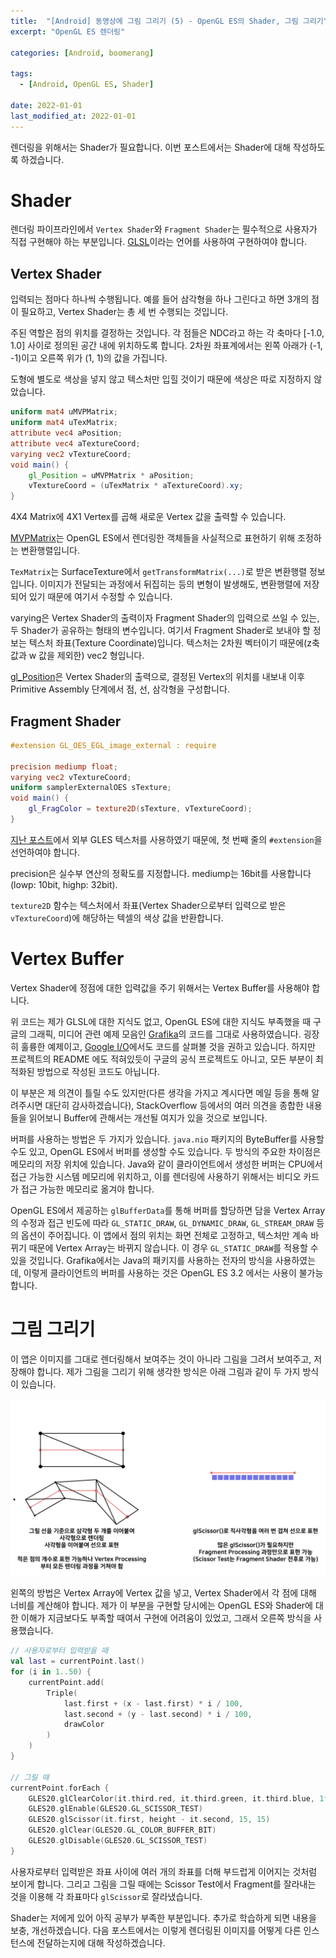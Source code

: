 ```yaml
---
title:  "[Android] 동영상에 그림 그리기 (5) - OpenGL ES의 Shader, 그림 그리기"
excerpt: "OpenGL ES 렌더링"

categories: [Android, boomerang]

tags:
  - [Android, OpenGL ES, Shader]
 
date: 2022-01-01
last_modified_at: 2022-01-01
---
```


렌더링을 위해서는 Shader가 필요합니다. 이번 포스트에서는 Shader에 대해 작성하도록 하겠습니다.

# Shader

렌더링 파이프라인에서 `Vertex Shader`와 `Fragment Shader`는 필수적으로 사용자가 직접 구현해야 하는 부분입니다. [GLSL](https://www.khronos.org/opengl/wiki/OpenGL_Shading_Language)이라는 언어를 사용하여 구현하여야 합니다.

## Vertex Shader

입력되는 점마다 하나씩 수행됩니다. 예를 들어 삼각형을 하나 그린다고 하면 3개의 점이 필요하고, Vertex Shader는 총 세 번 수행되는 것입니다.

주된 역할은 점의 위치를 결정하는 것입니다. 각 점들은 NDC라고 하는 각 축마다 [-1.0, 1.0] 사이로 정의된 공간 내에 위치하도록 합니다. 2차원 좌표계에서는 왼쪽 아래가 (-1, -1)이고 오른쪽 위가 (1, 1)의 값을 가집니다.


도형에 별도로 색상을 넣지 않고 텍스처만 입힐 것이기 때문에 색상은 따로 지정하지 않았습니다.

```glsl
uniform mat4 uMVPMatrix;
uniform mat4 uTexMatrix;
attribute vec4 aPosition;
attribute vec4 aTextureCoord;
varying vec2 vTextureCoord;
void main() {
    gl_Position = uMVPMatrix * aPosition;
    vTextureCoord = (uTexMatrix * aTextureCoord).xy;
}
```
4X4 Matrix에 4X1 Vertex를 곱해 새로운 Vertex 값을 출력할 수 있습니다. 

[MVPMatrix](https://developer.android.com/training/graphics/opengl/projection)는 OpenGL ES에서 렌더링한 객체들을 사실적으로 표현하기 위해 조정하는 변환행렬입니다. 

`TexMatrix`는 SurfaceTexture에서 `getTransformMatrix(...)`로 받은 변환행렬 정보입니다. 이미지가 전달되는 과정에서 뒤집히는 등의 변형이 발생해도, 변환행렬에 저장되어 있기 때문에 여기서 수정할 수 있습니다.

varying은 Vertex Shader의 출력이자 Fragment Shader의 입력으로 쓰일 수 있는, 두 Shader가 공유하는 형태의 변수입니다. 여기서 Fragment Shader로 보내야 할 정보는 텍스처 좌표(Texture Coordinate)입니다. 텍스처는 2차원 벡터이기 때문에(z축 값과 w 값을 제외한) vec2 형입니다.

[gl_Position](https://www.khronos.org/registry/OpenGL-Refpages/es3.0/html/gl_Position.xhtml)은 Vertex Shader의 출력으로, 결정된 Vertex의 위치를 내보내 이후 Primitive Assembly 단계에서 점, 선, 삼각형을 구성합니다.

## Fragment Shader

```glsl
#extension GL_OES_EGL_image_external : require

precision mediump float;
varying vec2 vTextureCoord;
uniform samplerExternalOES sTexture;
void main() {
    gl_FragColor = texture2D(sTexture, vTextureCoord);
}
```

[지난 포스트](https://crewdaniel.github.io/posts/video_memo_4/)에서 외부 GLES 텍스처를 사용하였기 때문에, 첫 번째 줄의 `#extension`을 선언하여야 합니다.

precision은 실수부 연산의 정확도를 지정합니다. mediump는 16bit를 사용합니다(lowp: 10bit, highp: 32bit).

`texture2D` 함수는 텍스처에서 좌표(Vertex Shader으로부터 입력으로 받은 `vTextureCoord`)에 해당하는 텍셀의 색상 값을 반환합니다.

# Vertex Buffer

Vertex Shader에 정점에 대한 입력값을 주기 위해서는 Vertex Buffer를 사용해야 합니다.

위 코드는 제가 GLSL에 대한 지식도 없고, OpenGL ES에 대한 지식도 부족했을 때 구글의 그래픽, 미디어 관련 예제 모음인 [Grafika](https://github.com/google/grafika)의 코드를 그대로 사용하였습니다. 굉장히 훌륭한 예제이고, [Google I/O](https://www.youtube.com/watch?v=zdQRIYOST64)에서도 코드를 살펴볼 것을 권하고 있습니다. 하지만 프로젝트의 README 에도 적혀있듯이 구글의 공식 프로젝트도 아니고, 모든 부분이 최적화된 방법으로 작성된 코드도 아닙니다.

이 부분은 제 의견이 틀릴 수도 있지만(다른 생각을 가지고 계시다면 메일 등을 통해 알려주시면 대단히 감사하겠습니다), StackOverflow 등에서의 여러 의견을 종합한 내용들을 읽어보니 Buffer에 관해서는 개선될 여지가 있을 것으로 보입니다.

버퍼를 사용하는 방법은 두 가지가 있습니다. `java.nio` 패키지의 ByteBuffer를 사용할 수도 있고, OpenGL ES에서 버퍼를 생성할 수도 있습니다. 두 방식의 주요한 차이점은 메모리의 저장 위치에 있습니다. Java와 같이 클라이언트에서 생성한 버퍼는 CPU에서 접근 가능한 시스템 메모리에 위치하고, 이를 렌더링에 사용하기 위해서는 비디오 카드가 접근 가능한 메모리로 옮겨야 합니다.

OpenGL ES에서 제공하는 `glBufferData`를 통해 버퍼를 할당하면 담을 Vertex Array의 수정과 접근 빈도에 따라 `GL_STATIC_DRAW`, `GL_DYNAMIC_DRAW`, `GL_STREAM_DRAW` 등의 옵션이 주어집니다. 이 앱에서 점의 위치는 화면 전체로 고정하고, 텍스처만 계속 바뀌기 때문에 Vertex Array는 바뀌지 않습니다. 이 경우 `GL_STATIC_DRAW`를 적용할 수 있을 것입니다. Grafika에서는 Java의 패키지를 사용하는 전자의 방식을 사용하였는데, 이렇게 클라이언트의 버퍼를 사용하는 것은 OpenGL ES 3.2 에서는 사용이 불가능합니다.

# 그림 그리기

이 앱은 이미지를 그대로 렌더링해서 보여주는 것이 아니라 그림을 그려서 보여주고, 저장해야 합니다. 제가 그림을 그리기 위해 생각한 방식은 아래 그림과 같이 두 가지 방식이 있습니다.

![draw](/assets/img/video_memo_5/draw.png)

왼쪽의 방법은 Vertex Array에 Vertex 값을 넣고, Vertex Shader에서 각 점에 대해 너비를 계산해야 합니다. 제가 이 부분을 구현할 당시에는 OpenGL ES와 Shader에 대한 이해가 지금보다도 부족할 때여서 구현에 어려움이 있었고, 그래서 오른쪽 방식을 사용했습니다.

```kotlin
// 사용자로부터 입력받을 때
val last = currentPoint.last()
for (i in 1..50) {
    currentPoint.add(
        Triple(
            last.first + (x - last.first) * i / 100,
            last.second + (y - last.second) * i / 100,
            drawColor
        )
    )
}

// 그릴 때
currentPoint.forEach {
    GLES20.glClearColor(it.third.red, it.third.green, it.third.blue, 1f)
    GLES20.glEnable(GLES20.GL_SCISSOR_TEST)
    GLES20.glScissor(it.first, height - it.second, 15, 15)
    GLES20.glClear(GLES20.GL_COLOR_BUFFER_BIT)
    GLES20.glDisable(GLES20.GL_SCISSOR_TEST)
}
```

사용자로부터 입력받은 좌표 사이에 여러 개의 좌표를 더해 부드럽게 이어지는 것처럼 보이게 합니다. 그리고 그림을 그릴 때에는 Scissor Test에서 Fragment를 잘라내는 것을 이용해 각 좌표마다 `glScissor`로 잘라냈습니다.

Shader는 저에게 있어 아직 공부가 부족한 부분입니다. 추가로 학습하게 되면 내용을 보충, 개선하겠습니다. 다음 포스트에서는 이렇게 렌더링된 이미지를 어떻게 다른 인스턴스에 전달하는지에 대해 작성하겠습니다.

